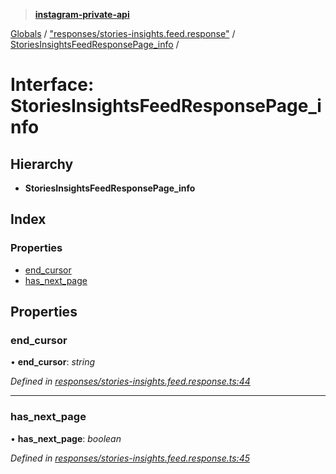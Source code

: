 > **[instagram-private-api](../README.md)**

[Globals](../README.md) / ["responses/stories-insights.feed.response"](../modules/_responses_stories_insights_feed_response_.md) / [StoriesInsightsFeedResponsePage_info](_responses_stories_insights_feed_response_.storiesinsightsfeedresponsepage_info.md) /

# Interface: StoriesInsightsFeedResponsePage_info

## Hierarchy

* **StoriesInsightsFeedResponsePage_info**

## Index

### Properties

* [end_cursor](_responses_stories_insights_feed_response_.storiesinsightsfeedresponsepage_info.md#end_cursor)
* [has_next_page](_responses_stories_insights_feed_response_.storiesinsightsfeedresponsepage_info.md#has_next_page)

## Properties

###  end_cursor

• **end_cursor**: *string*

*Defined in [responses/stories-insights.feed.response.ts:44](https://github.com/dilame/instagram-private-api/blob/3e16058/src/responses/stories-insights.feed.response.ts#L44)*

___

###  has_next_page

• **has_next_page**: *boolean*

*Defined in [responses/stories-insights.feed.response.ts:45](https://github.com/dilame/instagram-private-api/blob/3e16058/src/responses/stories-insights.feed.response.ts#L45)*